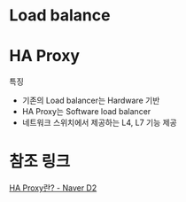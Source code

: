 # Load balance



# HA Proxy

특징
- 기존의 Load balancer는 Hardware 기반
- HA Proxy는 Software load balancer
- 네트워크 스위치에서 제공하는 L4, L7 기능 제공

# 참조 링크

[HA Proxy란? - Naver D2](https://d2.naver.com/helloworld/284659)
